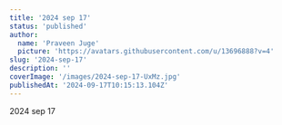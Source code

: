 ```yaml
---
title: '2024 sep 17'
status: 'published'
author:
  name: 'Praveen Juge'
  picture: 'https://avatars.githubusercontent.com/u/13696888?v=4'
slug: '2024-sep-17'
description: ''
coverImage: '/images/2024-sep-17-UxMz.jpg'
publishedAt: '2024-09-17T10:15:13.104Z'
---
```


2024 sep 17